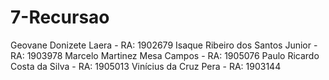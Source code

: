 # 7-Recursao

Geovane Donizete Laera - RA: 1902679
Isaque Ribeiro dos Santos Junior - RA: 1903978
Marcelo Martinez Mesa Campos - RA: 1905076
Paulo Ricardo Costa da Silva - RA: 1905013 
Vinícius da Cruz Pera - RA: 1903144
